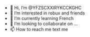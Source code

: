 - 👋 Hi, I’m @YFZSCXXIRYKCCKGHC
- 👀 I’m interested in robux and friends
- 🌱 I’m currently learning French
- 💞️ I’m looking to collaborate on ...
- 📫 How to reach me text me

<!---
YFZSCXXIRYKCCKGHC/YFZSCXXIRYKCCKGHC is a ✨ special ✨ repository because its `README.md` (this file) appears on your GitHub profile.
You can click the Preview link to take a look at your changes.
--->
